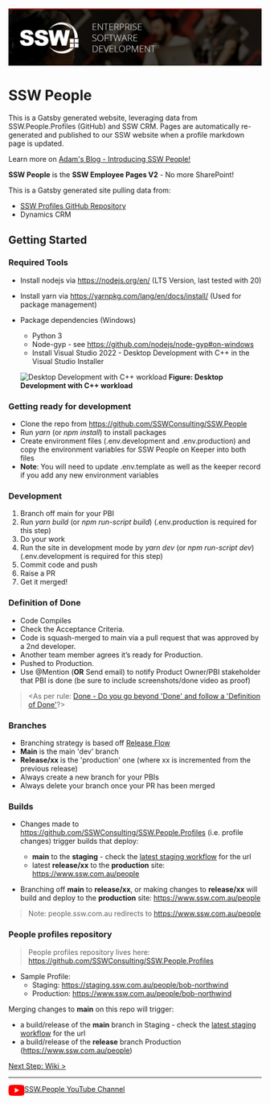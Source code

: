 <img src="https://github.com/SSWConsulting/SSW.People/raw/main/_wiki/images/ssw-banner.png">

# SSW People

This is a Gatsby generated website, leveraging data from SSW.People.Profiles (GitHub) and SSW CRM. Pages are automatically re-generated and published to our SSW website when a profile markdown page is updated. 

Learn more on [Adam's Blog - Introducing SSW People!](https://adamcogan.com/2020/02/10/introducing-ssw-people)

**SSW People** is the **SSW Employee Pages V2** - No more SharePoint!

This is a Gatsby generated site pulling data from:

- [SSW Profiles GitHub Repository](https://github.com/SSWConsulting/SSW.People.Profiles)
- Dynamics CRM

## Getting Started

### Required Tools

- Install nodejs via <https://nodejs.org/en/> (LTS Version, last tested with 20)
- Install yarn via <https://yarnpkg.com/lang/en/docs/install/> (Used for package management)
- Package dependencies (Windows)
  - Python 3
  - Node-gyp - see https://github.com/nodejs/node-gyp#on-windows
  - Install Visual Studio 2022 - Desktop Development with C++ in the Visual Studio Installer
  
  ![Desktop Development with C++ workload](https://user-images.githubusercontent.com/38869720/183000582-463e2fb8-7c8f-4636-81fb-5bdb95758d78.png)
  **Figure: Desktop Development with C++ workload**

### Getting ready for development

- Clone the repo from <https://github.com/SSWConsulting/SSW.People>
- Run *yarn* (or *npm install*) to install packages
- Create environment files (.env.development and .env.production) and copy the environment variables for SSW People on Keeper into both files
- **Note**: You will need to update .env.template as well as the keeper record if you add any new environment variables

### Development

1. Branch off main for your PBI
2. Run *yarn build* (or *npm run-script build*) (.env.production is required for this step)
3. Do your work
4. Run the site in development mode by *yarn dev* (or *npm run-script dev*) (.env.development is required for this step)
5. Commit code and push
6. Raise a PR
7. Get it merged!

### Definition of Done

- Code Compiles
- Check the Acceptance Criteria.
- Code is squash-merged to main via a pull request that was approved by a 2nd developer.
- Another team member agrees it’s ready for Production.
- Pushed to Production.
- Use @Mention (**OR** Send email) to notify Product Owner/PBI stakeholder that PBI is done (be sure to include screenshots/done video as proof) 

> <As per rule: [Done - Do you go beyond 'Done' and follow a 'Definition of Done'](https://rules.ssw.com.au/done-do-you-go-beyond-done-and-follow-a-definition-of-done)?>

### Branches

- Branching strategy is based off [Release Flow](https://docs.microsoft.com/en-us/azure/devops/learn/devops-at-microsoft/release-flow)
- **Main** is the main 'dev' branch
- **Release/xx** is the 'production' one (where xx is incremented from the previous release)
- Always create a new branch for your PBIs
- Always delete your branch once your PR has been merged

### Builds

- Changes made to https://github.com/SSWConsulting/SSW.People.Profiles (i.e. profile changes) trigger builds that deploy:
  - **main** to the **staging** - check the [latest staging workflow](https://github.com/SSWConsulting/SSW.People/deployments/staging) for the url
  - latest **release/xx** to the **production** site: <https://www.ssw.com.au/people>
  
- Branching off **main** to **release/xx**, or making changes to **release/xx** will build and deploy to the **production** site: <https://www.ssw.com.au/people>

> Note: people.ssw.com.au redirects to <https://www.ssw.com.au/people>

### People profiles repository

> People profiles repository lives here: <https://github.com/SSWConsulting/SSW.People.Profiles>
>
- Sample Profile:
  - Staging: <https://staging.ssw.com.au/people/bob-northwind>
  - Production: <https://www.ssw.com.au/people/bob-northwind>

Merging changes to **main** on this repo will trigger:

- a build/release of the **main** branch in Staging - check the [latest staging workflow](https://github.com/SSWConsulting/SSW.People/deployments/staging) for the url
- a build/release of the **release** branch Production (https://www.ssw.com.au/people)

[Next Step: Wiki >](https://github.com/SSWConsulting/SSW.People/wiki)

---
<img align="left" width="32" height="22" src="https://github.com/SSWConsulting/SSW.People/raw/main/_wiki/images/youtube_social_icon_red.png">

[SSW.People YouTube Channel](https://www.youtube.com/channel/UCrr5pDDM5Fnvgk4fCXfsX-A)
